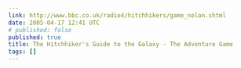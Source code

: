```yaml
---
link: http://www.bbc.co.uk/radio4/hitchhikers/game_nolan.shtml
date: 2005-04-17 12:41 UTC
# published: false
published: true
title: The Hitchhiker's Guide to the Galaxy - The Adventure Game
tags: []
---
```



